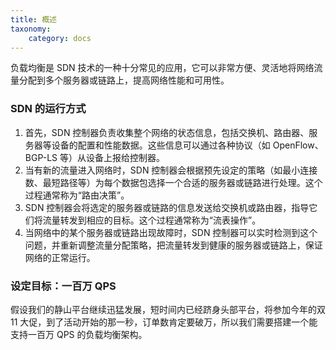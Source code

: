 ```yaml
---
title: 概述
taxonomy:
    category: docs
---
```


负载均衡是 SDN 技术的一种十分常见的应用，它可以非常方便、灵活地将网络流量分配到多个服务器或链路上，提高网络性能和可用性。

### SDN 的运行方式

1. 首先，SDN 控制器负责收集整个网络的状态信息，包括交换机、路由器、服务器等设备的配置和性能数据。这些信息可以通过各种协议（如 OpenFlow、BGP-LS 等）从设备上报给控制器。
2. 当有新的流量进入网络时，SDN 控制器会根据预先设定的策略（如最小连接数、最短路径等）为每个数据包选择一个合适的服务器或链路进行处理。这个过程通常称为“路由决策”。
3. SDN 控制器会将选定的服务器或链路的信息发送给交换机或路由器，指导它们将流量转发到相应的目标。这个过程通常称为“流表操作”。
4. 当网络中的某个服务器或链路出现故障时，SDN 控制器可以实时检测到这个问题，并重新调整流量分配策略，把流量转发到健康的服务器或链路上，保证网络的正常运行。

### 设定目标：一百万 QPS

假设我们的静山平台继续迅猛发展，短时间内已经跻身头部平台，将参加今年的双 11 大促，到了活动开始的那一秒，订单数肯定要破万，所以我们需要搭建一个能支持一百万 QPS 的负载均衡架构。
